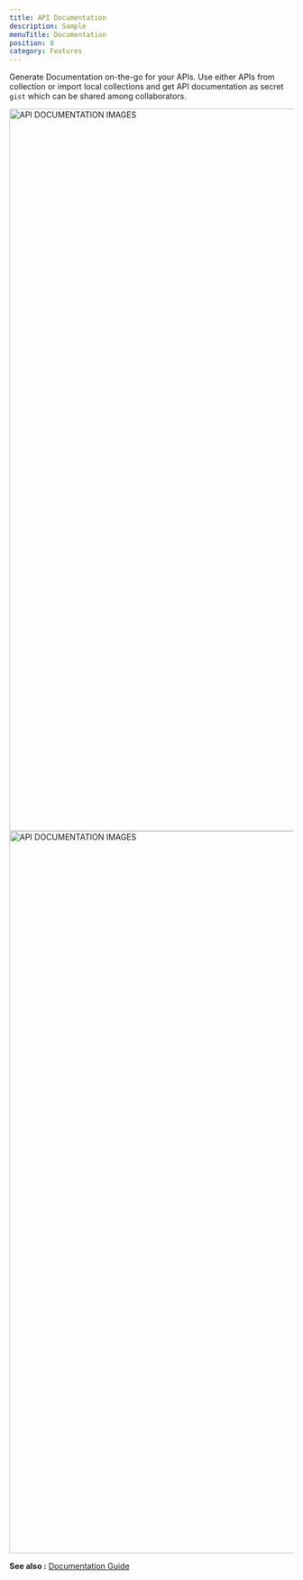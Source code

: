 ```yaml
---
title: API Documentation
description: Sample
menuTitle: Documentation
position: 8
category: Features
---
```


Generate Documentation on-the-go for your APIs.
Use either APIs from collection or import local collections and get API documentation as secret `gist` which can be shared among collaborators.

<img src="/documentation/local-dark.png" class="dark-img" height="1280" width="640" alt="API DOCUMENTATION IMAGES"/>
<img src="/documentation/local-light.png" class="light-img" height="1280" width="640" alt="API DOCUMENTATION IMAGES"/>

**See also :** [Documentation Guide](/quickstart/documentation)
